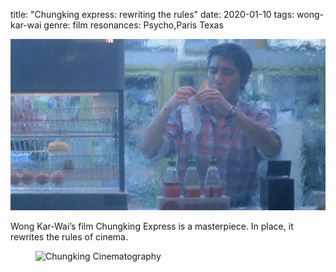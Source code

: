 title: "Chungking express: rewriting the rules"
date: 2020-01-10
tags: wong-kar-wai
genre: film
resonances: Psycho,Paris Texas

![chungking-express](/static/img/post-images/chungking-express/chungking-express.jpg)

Wong Kar-Wai’s film Chungking Express is a masterpiece. In place, it rewrites the rules of cinema.

<figure>
  <img src="/static/img/post-images/chungking-cinematography.jpg" alt="Chungking Cinematography" data-alt="/static/img/post-images/chungking-cinematography.gif">
</figure>
